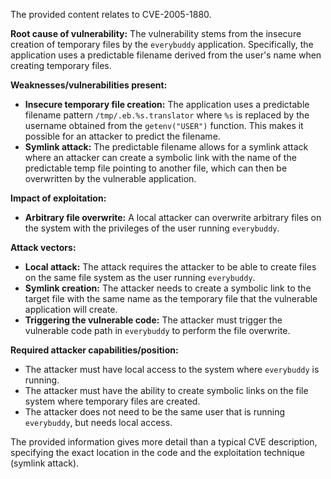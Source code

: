 The provided content relates to CVE-2005-1880.

**Root cause of vulnerability:**
The vulnerability stems from the insecure creation of temporary files by the `everybuddy` application. Specifically, the application uses a predictable filename derived from the user's name when creating temporary files.

**Weaknesses/vulnerabilities present:**
- **Insecure temporary file creation:** The application uses a predictable filename pattern `/tmp/.eb.%s.translator` where `%s` is replaced by the username obtained from the `getenv("USER")` function. This makes it possible for an attacker to predict the filename.
- **Symlink attack:** The predictable filename allows for a symlink attack where an attacker can create a symbolic link with the name of the predictable temp file pointing to another file, which can then be overwritten by the vulnerable application.

**Impact of exploitation:**
- **Arbitrary file overwrite:** A local attacker can overwrite arbitrary files on the system with the privileges of the user running `everybuddy`.

**Attack vectors:**
- **Local attack:** The attack requires the attacker to be able to create files on the same file system as the user running `everybuddy`.
- **Symlink creation:** The attacker needs to create a symbolic link to the target file with the same name as the temporary file that the vulnerable application will create.
- **Triggering the vulnerable code:** The attacker must trigger the vulnerable code path in `everybuddy` to perform the file overwrite.

**Required attacker capabilities/position:**
- The attacker must have local access to the system where `everybuddy` is running.
- The attacker must have the ability to create symbolic links on the file system where temporary files are created.
- The attacker does not need to be the same user that is running `everybuddy`, but needs local access.

The provided information gives more detail than a typical CVE description, specifying the exact location in the code and the exploitation technique (symlink attack).